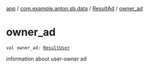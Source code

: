 [app](../../index.md) / [com.example.anton.sb.data](../index.md) / [ResultAd](index.md) / [owner_ad](./owner_ad.md)

# owner_ad

`val owner_ad: `[`ResultUser`](../-result-user/index.md)

information about user-owner ad

